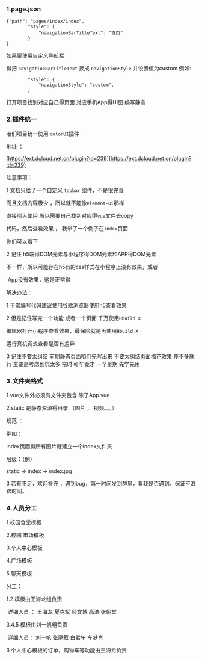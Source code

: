 ### 1.page.json



	{"path": "pages/index/index",
			"style": {
				"navigationBarTitleText": "首页"
			}
	}

如果要使用自定义导航栏 

得把 `navigationBarTitleText` 换成 `navigationStyle` 并设置值为custom 
例如:

			"style": {
	        	"navigationStyle": "custom",
			}
打开项目找到对应自己得页面 对应手机App得UI图 编写静态

### 2.插件统一

咱们项目统一使用 `colorUI`插件 

地址 ：

[https://ext.dcloud.net.cn/plugin?id=239](https://ext.dcloud.net.cn/plugin?id=239)

注意事项：

1 文档只给了一个自定义 `tabbar` 组件，不是很完善 

而且文档内容极少 ，所以就不能像`element-ui`那样

直接引入使用 所以需要自己找到对应得`vue`文件去copy

代码，然后查看效果 ， 我举了一个例子在`index`页面

你们可以看下

2 记住 h5端得DOM元素与小程序得DOM元素和APP得DOM元素

   不一样，所以可能存在h5有的css样式在小程序上没有效果，或者        	  

​    App没有效果，这是正常得

解决办法：

1 平常编写代码建议使用谷歌浏览器使用h5查看效果

2  但是记住写完一个功能 或者一个页面 千万使用`Hbuild X`

编辑器打开小程序查看效果，最保险就是再使用`Hbuild X`

运行真机调式查看是否有差异

3 记住不要太纠结 前期静态页面咱们先写出来 不要太纠结页面梅花效果 差不多就行 主要是考虑到坑太多 拖时间 毕竟才 一个星期 先学先用 

### 3.文件夹格式

1 vue文件外必须有文件夹包含 除了App.vue

2 static 是静态资源得目录 （图片 ， 视频。。。）

  规范 ：

  例如：

  index页面得所有图片就建立一个index文件夹

  层级：（例）

   static -> index -> index.jpg

3 若有不足，欢迎补充 ，遇到bug，第一时间发到群里，看我是否遇到，保证不浪费时间。



### 4.人员分工

1.校园食堂模板     

2.校园 市场模板

3.个人中心模板

4.广场模板

5.聊天模板



分工：

1.2 模板由王海龙组负责 

​       详细人员 ： 王海龙 夏克斌 师文博 高浩 张朝堂

3.4.5 模板由刘一帆组负责

​	详细人员： 刘一帆 张庭叙 白君午 车梦肖

3 个人中心模板的订单，购物车等功能由王海龙负责
